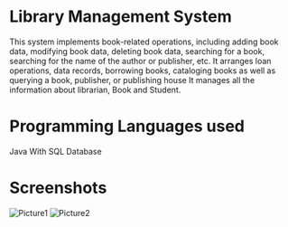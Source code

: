 # Library Management System
This system implements book-related operations, including adding book data, modifying book data, deleting book data, searching for a book, searching for the name of the author or publisher, etc. It arranges loan operations, data records, borrowing books, cataloging books as well as querying a book, publisher, or publishing house It manages all the information about librarian, Book and Student.

# Programming Languages used
Java With SQL Database

# Screenshots
![Picture1](https://user-images.githubusercontent.com/52097278/93266059-d5663380-f7a9-11ea-895a-5edee4d4e366.png)
![Picture2](https://user-images.githubusercontent.com/52097278/93266061-d5feca00-f7a9-11ea-9599-eaed15b75a13.png)
